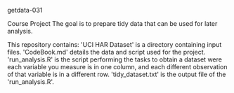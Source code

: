 getdata-031

Course Project
The goal is to prepare tidy data that can be used for later analysis. 

This repository contains:
'UCI HAR Dataset' is a directory containing input files.
'CodeBook.md' details the data and script used for the project.
'run_analysis.R' is the script performing the tasks to obtain a dataset were each variable you measure is in one column, and each different observation of that variable is in a different row.
'tidy_dataset.txt' is the output file of the 'run_analysis.R'.